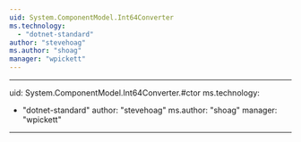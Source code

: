 ```yaml
---
uid: System.ComponentModel.Int64Converter
ms.technology: 
  - "dotnet-standard"
author: "stevehoag"
ms.author: "shoag"
manager: "wpickett"
---
```


---
uid: System.ComponentModel.Int64Converter.#ctor
ms.technology: 
  - "dotnet-standard"
author: "stevehoag"
ms.author: "shoag"
manager: "wpickett"
---
